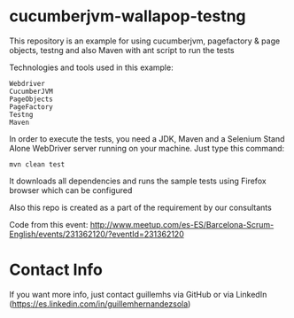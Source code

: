 cucumberjvm-wallapop-testng
==============================

This repository is an example for using cucumberjvm, pagefactory &amp; page objects, testng and also Maven with ant script to run the tests

Technologies and tools used in this example:

    Webdriver
    CucumberJVM   
    PageObjects
    PageFactory
    Testng
    Maven

In order to execute the tests, you need a JDK, Maven and a Selenium Stand Alone WebDriver server running on your machine. Just type this command:

    mvn clean test

It downloads all dependencies and runs the sample tests using Firefox browser which can be configured

Also this repo is created as a part of the requirement by our consultants

Code from this event: http://www.meetup.com/es-ES/Barcelona-Scrum-English/events/231362120/?eventId=231362120

Contact Info
==============================

If you want more info, just contact guillemhs via GitHub or via LinkedIn (https://es.linkedin.com/in/guillemhernandezsola)
